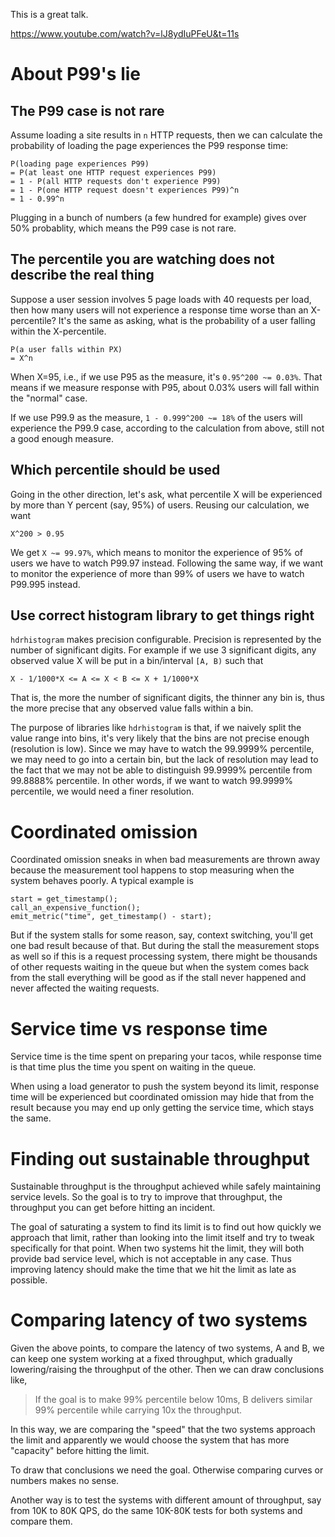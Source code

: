 This is a great talk.

https://www.youtube.com/watch?v=lJ8ydIuPFeU&t=11s


# About P99's lie

## The P99 case is not rare
Assume loading a site results in `n` HTTP requests, then we can calculate
the probability of loading the page experiences the P99 response time:
```
P(loading page experiences P99)
= P(at least one HTTP request experiences P99)
= 1 - P(all HTTP requests don't experience P99)
= 1 - P(one HTTP request doesn't experiences P99)^n
= 1 - 0.99^n
```
Plugging in a bunch of numbers (a few hundred for example) gives over 50% probablity,
which means the P99 case is not rare.

## The percentile you are watching does not describe the real thing
Suppose a user session involves 5 page loads with 40 requests per load,
then how many users will not experience a response time worse than an X-percentile?
It's the same as asking, what is the probability of a user falling within the X-percentile.
```
P(a user falls within PX)
= X^n
```
When X=95, i.e., if we use P95 as the measure, it's `0.95^200 ~= 0.03%`.
That means if we measure response with P95, about 0.03% users will fall within the "normal" case.

If we use P99.9 as the measure, `1 - 0.999^200 ~= 18%` of the users
will experience the P99.9 case, according to the calculation from above,
still not a good enough measure.

## Which percentile should be used

Going in the other direction, let's ask,
what percentile X will be experienced by more than Y percent (say, 95%) of users.
Reusing our calculation, we want
```
X^200 > 0.95
```
We get `X ~= 99.97%`, which means to monitor the experience of 95% of users
we have to watch P99.97 instead. Following the same way,
if we want to monitor the experience of more than 99% of users we have to watch P99.995 instead.

## Use correct histogram library to get things right

`hdrhistogram` makes precision configurable. Precision is represented by
the number of significant digits. For example if we use 3 significant digits,
any observed value X will be put in a bin/interval `[A, B)` such that

```
X - 1/1000*X <= A <= X < B <= X + 1/1000*X
```

That is, the more the number of significant digits, the thinner any bin is,
thus the more precise that any observed value falls within a bin.

The purpose of libraries like `hdrhistogram` is that, if we naively split the value range into bins,
it's very likely that the bins are not precise enough (resolution is low).
Since we may have to watch the 99.9999% percentile,
we may need to go into a certain bin, but the lack of resolution may lead to the fact that
we may not be able to distinguish 99.9999% percentile from 99.8888% percentile.
In other words, if we want to watch 99.9999% percentile, we would need a finer resolution.


# Coordinated omission

Coordinated omission sneaks in when bad measurements are thrown away
because the measurement tool happens to stop measuring when the system
behaves poorly. A typical example is

```
start = get_timestamp();
call_an_expensive_function();
emit_metric("time", get_timestamp() - start);
```
But if the system stalls for some reason, say, context switching,
you'll get one bad result because of that. But during the stall
the measurement stops as well so if this is a request processing system,
there might be thousands of other requests waiting in the queue but
when the system comes back from the stall everything will be good as if
the stall never happened and never affected the waiting requests.


# Service time vs response time

Service time is the time spent on preparing your tacos, while
response time is that time plus the time you spent on waiting in the queue.

When using a load generator to push the system beyond its limit,
response time will be experienced but coordinated omission may hide that
from the result because you may end up only getting the service time,
which stays the same.


# Finding out sustainable throughput

Sustainable throughput is the throughput achieved while safely
maintaining service levels. So the goal is to try to improve that
throughput, the throughput you can get before hitting an incident.

The goal of saturating a system to find its limit is to find out
how quickly we approach that limit, rather than looking into the limit
itself and try to tweak specifically for that point. When two systems hit
the limit, they will both provide bad service level, which is not acceptable
in any case. Thus improving latency should make the time that we hit the limit
as late as possible.


# Comparing latency of two systems

Given the above points, to compare the latency of two systems, A and B,
we can keep one system working at a fixed throughput, which gradually
lowering/raising the throughput of the other. Then we can draw conclusions like,

> If the goal is to make 99% percentile below 10ms, B delivers similar 99% percentile
while carrying 10x the throughput.

In this way, we are comparing the "speed" that the two systems approach the limit
and apparently we would choose the system that has more "capacity" before hitting the limit.

To draw that conclusions we need the goal. Otherwise comparing curves or numbers makes no sense.

Another way is to test the systems with different amount of throughput, say from
10K to 80K QPS, do the same 10K-80K tests for both systems and compare them.
